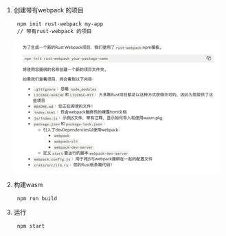 1. 创建带有webpack 的项目

        npm init rust-webpack my-app
        // 带有rust-webpack 的项目

   ![avatar](../assets/wasm-pack-template.jpg)

2. 构建wasm

        npm run build

3. 运行

        npm start